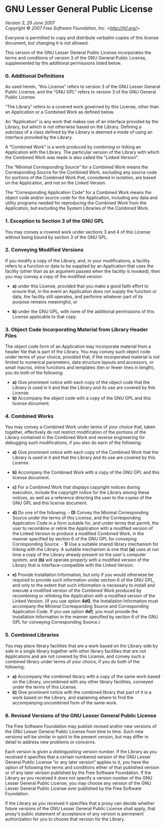# GNU Lesser General Public License

_Version 3, 29 June 2007_  
_Copyright © 2007 Free Software Foundation, Inc. &lt;<http://fsf.org/>&gt;_

Everyone is permitted to copy and distribute verbatim copies
of this license document, but changing it is not allowed.

This version of the GNU Lesser General Public License incorporates
the terms and conditions of version 3 of the GNU General Public
License, supplemented by the additional permissions listed below.

### 0. Additional Definitions

As used herein, “this License” refers to version 3 of the GNU Lesser
General Public License, and the “GNU GPL” refers to version 3 of the GNU
General Public License.

“The Library” refers to a covered work governed by this License,
other than an Application or a Combined Work as defined below.

An “Application” is any work that makes use of an interface provided
by the Library, but which is not otherwise based on the Library.
Defining a subclass of a class defined by the Library is deemed a mode
of using an interface provided by the Library.

A “Combined Work” is a work produced by combining or linking an
Application with the Library. The particular version of the Library
with which the Combined Work was made is also called the “Linked
Version”.

The “Minimal Corresponding Source” for a Combined Work means the
Corresponding Source for the Combined Work, excluding any source code
for portions of the Combined Work that, considered in isolation, are
based on the Application, and not on the Linked Version.

The “Corresponding Application Code” for a Combined Work means the
object code and/or source code for the Application, including any data
and utility programs needed for reproducing the Combined Work from the
Application, but excluding the System Libraries of the Combined Work.

### 1. Exception to Section 3 of the GNU GPL

You may convey a covered work under sections 3 and 4 of this License
without being bound by section 3 of the GNU GPL.

### 2. Conveying Modified Versions

If you modify a copy of the Library, and, in your modifications, a
facility refers to a function or data to be supplied by an Application
that uses the facility (other than as an argument passed when the
facility is invoked), then you may convey a copy of the modified
version:

-   **a)** under this License, provided that you make a good faith effort to
    ensure that, in the event an Application does not supply the
    function or data, the facility still operates, and performs
    whatever part of its purpose remains meaningful, or

-   **b)** under the GNU GPL, with none of the additional permissions of
    this License applicable to that copy.

### 3. Object Code Incorporating Material from Library Header Files

The object code form of an Application may incorporate material from
a header file that is part of the Library. You may convey such object
code under terms of your choice, provided that, if the incorporated
material is not limited to numerical parameters, data structure
layouts and accessors, or small macros, inline functions and templates
(ten or fewer lines in length), you do both of the following:

-   **a)** Give prominent notice with each copy of the object code that the
    Library is used in it and that the Library and its use are
    covered by this License.
-   **b)** Accompany the object code with a copy of the GNU GPL and this license
    document.

### 4. Combined Works

You may convey a Combined Work under terms of your choice that,
taken together, effectively do not restrict modification of the
portions of the Library contained in the Combined Work and reverse
engineering for debugging such modifications, if you also do each of
the following:

-   **a)** Give prominent notice with each copy of the Combined Work that
    the Library is used in it and that the Library and its use are
    covered by this License.

-   **b)** Accompany the Combined Work with a copy of the GNU GPL and this license
    document.

-   **c)** For a Combined Work that displays copyright notices during
    execution, include the copyright notice for the Library among
    these notices, as well as a reference directing the user to the
    copies of the GNU GPL and this license document.

-   **d)** Do one of the following: - **0)** Convey the Minimal Corresponding Source under the terms of this
    License, and the Corresponding Application Code in a form
    suitable for, and under terms that permit, the user to
    recombine or relink the Application with a modified version of
    the Linked Version to produce a modified Combined Work, in the
    manner specified by section 6 of the GNU GPL for conveying
    Corresponding Source. - **1)** Use a suitable shared library mechanism for linking with the
    Library. A suitable mechanism is one that **(a)** uses at run time
    a copy of the Library already present on the user's computer
    system, and **(b)** will operate properly with a modified version
    of the Library that is interface-compatible with the Linked
    Version.

-   **e)** Provide Installation Information, but only if you would otherwise
    be required to provide such information under section 6 of the
    GNU GPL, and only to the extent that such information is
    necessary to install and execute a modified version of the
    Combined Work produced by recombining or relinking the
    Application with a modified version of the Linked Version. (If
    you use option **4d0**, the Installation Information must accompany
    the Minimal Corresponding Source and Corresponding Application
    Code. If you use option **4d1**, you must provide the Installation
    Information in the manner specified by section 6 of the GNU GPL
    for conveying Corresponding Source.)

### 5. Combined Libraries

You may place library facilities that are a work based on the
Library side by side in a single library together with other library
facilities that are not Applications and are not covered by this
License, and convey such a combined library under terms of your
choice, if you do both of the following:

-   **a)** Accompany the combined library with a copy of the same work based
    on the Library, uncombined with any other library facilities,
    conveyed under the terms of this License.
-   **b)** Give prominent notice with the combined library that part of it
    is a work based on the Library, and explaining where to find the
    accompanying uncombined form of the same work.

### 6. Revised Versions of the GNU Lesser General Public License

The Free Software Foundation may publish revised and/or new versions
of the GNU Lesser General Public License from time to time. Such new
versions will be similar in spirit to the present version, but may
differ in detail to address new problems or concerns.

Each version is given a distinguishing version number. If the
Library as you received it specifies that a certain numbered version
of the GNU Lesser General Public License “or any later version”
applies to it, you have the option of following the terms and
conditions either of that published version or of any later version
published by the Free Software Foundation. If the Library as you
received it does not specify a version number of the GNU Lesser
General Public License, you may choose any version of the GNU Lesser
General Public License ever published by the Free Software Foundation.

If the Library as you received it specifies that a proxy can decide
whether future versions of the GNU Lesser General Public License shall
apply, that proxy's public statement of acceptance of any version is
permanent authorization for you to choose that version for the
Library.

